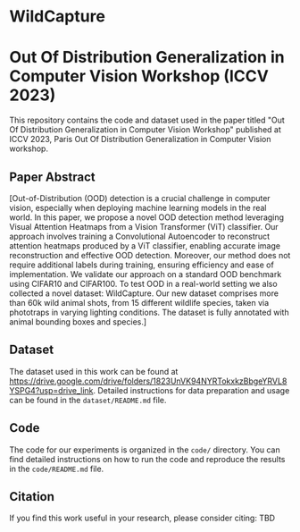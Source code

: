 # WildCapture
# Out Of Distribution Generalization in Computer Vision Workshop (ICCV 2023)

This repository contains the code and dataset used in the paper titled "Out Of Distribution Generalization in Computer Vision Workshop" published at ICCV 2023, Paris Out Of Distribution Generalization in Computer Vision workshop.

## Paper Abstract

[Out-of-Distribution (OOD) detection is a crucial challenge in computer vision, especially when deploying machine learning models in the real world. In this paper, we propose a novel OOD detection method leveraging Visual Attention Heatmaps from a Vision Transformer (ViT) classifier. Our approach involves training a Convolutional Autoencoder to reconstruct attention heatmaps produced by a ViT classifier, enabling accurate image reconstruction and effective OOD detection. Moreover, our method does not require additional labels during training, ensuring efficiency and ease of implementation. We validate our approach on a standard OOD benchmark using CIFAR10 and CIFAR100. To test OOD in a real-world setting we also collected a novel dataset: WildCapture. Our new dataset comprises more than 60k  wild animal shots, from 15 different wildlife species, taken via phototraps in varying lighting conditions. The dataset is fully annotated with animal bounding boxes and species.]

## Dataset

The dataset used in this work can be found at https://drive.google.com/drive/folders/1823UnVK94NYRTokxkzBbgeYRVL8YSPG4?usp=drive_link. Detailed instructions for data preparation and usage can be found in the `dataset/README.md` file.

## Code

The code for our experiments is organized in the `code/` directory. You can find detailed instructions on how to run the code and reproduce the results in the `code/README.md` file.

## Citation

If you find this work useful in your research, please consider citing: TBD
